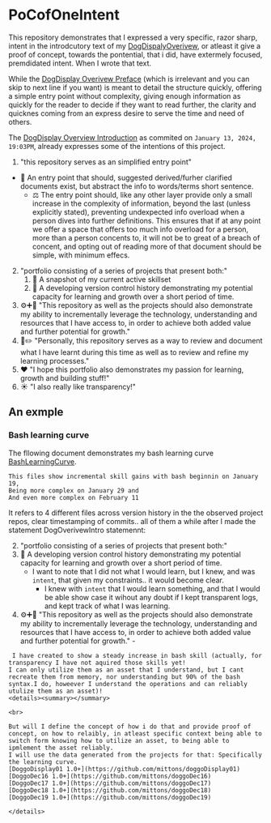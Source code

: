 # PoCofOneIntent

This repository demonstrates that I expressed a very specific, razor sharp, intent in the introdcutory text of my [DogDispalyOverivew](https://github.com/mittons/DogDisplayOverview?tab=readme-ov-file#introduction), 
or atleast it give a proof of concept, towards the pontential, that i did, have extermely focused, premdidated intent. When I wrote that text.

While the [DogDisplay Overivew Preface](https://github.com/mittons/DogDisplayOverview?tab=readme-ov-file#welcome-to-the-dogdisplayoverview-repository) (which is irrelevant and you can skip to next line if you want) is meant to detail the structure quickly, offering a simple entry point without complexity, giving enough information as quickly for the reader to decide if they want to read further, the clarity and quicknes coming from an express desire to serve the time and need of others.

The [DogDisplay Overview Introduction](https://github.com/mittons/DogDisplayOverview/blob/ae18681446f5a7f31ec3bf0a8b235fa4d3c731bb/README.md#introduction) as commited on `January 13, 2024, 19:03PM`, already expresses some of the intentions of this project.

1.  "this repository serves as an simplified entry point"
  - 🚪 An entry point that should, suggested derived/furher clarified documents exist, but abstract the info to words/terms short sentence.
    - ⚖️ The entry point should, like any other layer provide only a small increase in the complexity of information, beyond the last (unless explicitly stated), preventing undexpected info overload when a person dives into further definitions. This ensures that if at any point we offer a space that offers too much info overload for a person, more than a person concents to, it will not be to great of a breach of concent, and opting out of reading more of that document should be simple, with minimum effecs.
2. "portfolio consisting of a series of projects that present both:"
    1. 🎯 A snapshot of my current active skillset
    2. 🔁 A developing version control history demonstrating my potential capacity for learning and growth over a short period of time.
3. ⚙️➕🌱 "This repository as well as the projects should also demonstrate my ability to incrementally leverage the technology, understanding and resources that I have access to, in order to achieve both added value and further potential for growth."
4. 📖✏️ "Personally, this repository serves as a way to review and document what I have learnt during this time as well as to review and refine my learning processes."
5. ❤️ "I hope this portfolio also demonstrates my passion for learning, growth and building stuff!"
6. ☀️ "I also really like transparency!"



## An exmple
### Bash learning curve
The fllowing document demonstrates my bash learning curve [BashLearningCurve](https://github.com/mittons/BashLearningCruve/blob/main/README.md).
```
This files show incremental skill gains with bash beginnin on January 19,
Being more complex on January 29 and
And even more complex on February 11
```
It refers to 4 different files across version history in the the observed project repos, clear timestamping of commits.. all of them a while after I made the statement DogOverivewIntro statemennt:

2. "portfolio consisting of a series of projects that present both:"
  2. 🔁 A developing version control history demonstrating my potential capacity for learning and growth over a short period of time.
      - I want to note that I did not what I would learn, but I knew, and was `intent`, that given my constraints.. it would become clear.
        - I knew with `intent` that I would learn something, and that I would be able show case it wihout any doubt if I kept transparent logs, and kept track of what I was learning.
3. ⚙️➕🌱 "This repository as well as the projects should also demonstrate my ability to incrementally leverage the technology, understanding and resources that I have access to, in order to achieve both added value and further potential for growth."
        - 
```
 I have created to show a steady increase in bash skill (actually, for transparency I have not aquired those skills yet! 
I can only utilize them as an asset that I understand, but I cant recreate them from memory, nor understanding but 90% of the bash syntax.I do, howeever I understand the operations and can reliably utulize them as an asset)!
<details><summary></summary>

<br>

But will I define the concept of how i do that and provide proof of concept, on how to relaibly, in atleast specific context being able to switch form knowing how to utilize an asset, to being able to ipmlement the asset reliably.
I will use the data generated from the projects for that: Specifically the learning curve.
[DoggoDisplay01 1.0+](https://github.com/mittons/doggoDisplay01)
[DoggoDec16 1.0+](https://github.com/mittons/doggoDec16) 
[DoggoDec17 1.0+](https://github.com/mittons/doggoDec17) 
[DoggoDec18 1.0+](https://github.com/mittons/doggoDec18) 
[DoggoDec19 1.0+](https://github.com/mittons/doggoDec19)

</details>
